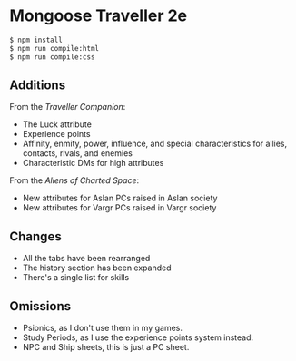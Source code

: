 Mongoose Traveller 2e
=====================

```bash
$ npm install
$ npm run compile:html
$ npm run compile:css
```

## Additions

From the *Traveller Companion*:

- The Luck attribute
- Experience points
- Affinity, enmity, power, influence, and special characteristics for allies, contacts, rivals, and enemies
- Characteristic DMs for high attributes

From the *Aliens of Charted Space*:

- New attributes for Aslan PCs raised in Aslan society
- New attributes for Vargr PCs raised in Vargr society

## Changes

- All the tabs have been rearranged
- The history section has been expanded
- There's a single list for skills

## Omissions

- Psionics, as I don't use them in my games.
- Study Periods, as I use the experience points system instead.
- NPC and Ship sheets, this is just a PC sheet.
